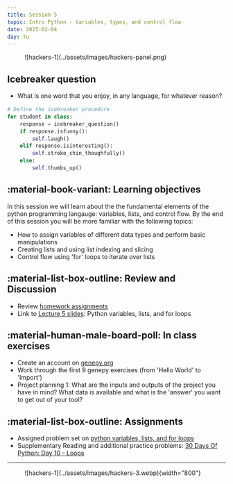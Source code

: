 ```yaml
---
title: Session 5
topic: Intro Python - Variables, types, and control flow
date: 2025-02-04
day: Tu
---
```



<figure markdown="span">
  ![hackers-1](../assets/images/hackers-panel.png)
</figure>

## Icebreaker question
* What is one word that you enjoy, in any language, for whatever reason?
```python
# Define the icebreaker procedure
for student in class:
    response = icebreaker_question()
    if response.isfunny():
        self.laugh()
    elif response.isinteresting():
        self.stroke_chin_thoughfully()
    else:
        self.thumbs_up()
```

## :material-book-variant: Learning objectives
In this session we will learn about the the fundamental elements of the python
programming langauge: variables, lists, and control flow. By the end of this 
session you will be more familiar with the following topics:

- How to assign variables of different data types and perform basic manipulations
- Creating lists and using list indexing and slicing
- Control flow using 'for' loops to iterate over lists

## :material-list-box-outline: Review and Discussion
- Review [homework assignments](https://github.com/iao2122/hack-5-python)
- Link to [Lecture 5 slides](../../lectures/5.0/): Python variables, lists, and for loops

## :material-human-male-board-poll: In class exercises
- Create an account on [genepy.org](https://genepy.org/)
- Work through the first 9 genepy exercises (from 'Hello World' to 'Import')
- Project planning 1: What are the inputs and outputs of the project you have in mind? 
What data is available and what is the 'answer' you want to get out of your tool?

## :material-list-box-outline: Assignments
- Assigned problem set on [python variables, lists, and for loops](../tutorials/5.0-python-part1.md)
- Supplementary Reading and additional practice problems: [30 Days Of Python: Day 10 - Loops](https://github.com/Asabeneh/30-Days-Of-Python/blob/master/10_Day_Loops/10_loops.md)

---------------------


<figure markdown="span">
  ![hackers-1](../assets/images/hackers-3.webp){width="800"}
</figure>

<!-- Notes
* Show the github 'Preview' tab
-->
